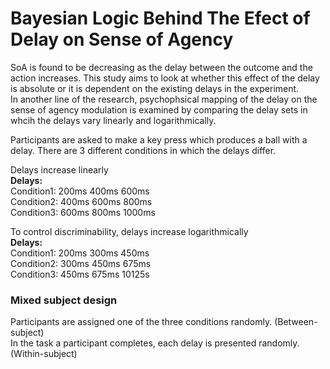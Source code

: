 # Bayesian Logic Behind The Efect of Delay on Sense of Agency

SoA is found to be decreasing as the delay between the outcome and the action increases.
This study aims to look at whether this effect of the delay is absolute or it is dependent on the existing delays in the experiment.\
In another line of the research, psychophsical mapping of the delay on the sense of agency modulation is examined by comparing the delay sets in whcih the delays vary linearly and logarithmically.

Participants are asked to make a key press which produces a ball with a delay. 
There are 3 different conditions in which the delays differ.

Delays increase linearly\
**Delays:** \
Condition1: 200ms 400ms 600ms\
Condition2: 400ms 600ms 800ms\
Condition3: 600ms 800ms 1000ms

To control discriminability, delays increase logarithmically\
**Delays:**\
Condition1: 200ms 300ms 450ms\
Condition2: 300ms 450ms 675ms\
Condition3: 450ms 675ms 10125s

### Mixed subject design
Participants are assigned one of the three conditions randomly. (Between-subject)\
In the task a participant completes, each delay is presented randomly. (Within-subject)
